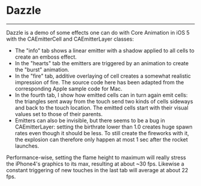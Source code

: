 Dazzle
======


---

Dazzle is a demo of some effects one can do with Core Animation in iOS 5 
with the CAEmitterCell and CAEmitterLayer classes:

*	The "info" tab shows a linear emitter with a shadow applied to all cells 
	to create an emboss effect.
*	In the "hearts" tab the emitters are triggered by an animation to create 
	the "burst" animation.
*	In the "fire" tab, additive overlaying of cell creates a somewhat realistic 
	impression of fire. The source code here has been adapted from the 
	corresponding Apple sample code for Mac.
*	In the fourth tab, I show how emitted cells can in turn again emit cells:
	the triangles sent away from the touch send two kinds of cells sideways 
	and back to the touch location. The emitted cells start with their 
	visual values set to those of their parents.
*	Emitters can also be invisible, but there seems to be a bug in 
	CAEmitterLayer: setting the birthrate lower than 1.0 creates huge spawn rates
	even though it should be less. To still create the fireworks with it, the 
	explosion can therefore only happen at most 1 sec after the rocket launches. 

Performance-wise, setting the flame height to maximum will really stress the 
iPhone4's graphics to its max, resulting at about ~30 fps. Likewise a constant 
triggering of new touches in the last tab will average at about 22 fps.
